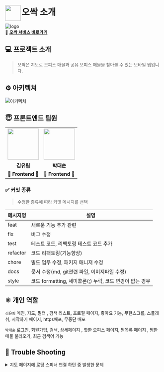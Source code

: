 # <img src="https://avatars.githubusercontent.com/u/104211703?s=200&v=4" align=left width=50 >오싹 소개

![logo](https://velog.velcdn.com/images/ryurim0109/post/617aad8d-f4d4-45a9-9efc-eb23f73b55de/image.jpg)
<br>
👻 **[오싹 서비스 바로가기](https://ossack.shop/)**

## 💻 프로젝트 소개

> 오싹은 지도로 오피스 매물과 공유 오피스 매물을 찾아볼 수 있는 모바일 웹입니다.

## ⚙️ 아키텍쳐

![아키텍처](https://velog.velcdn.com/images/ryurim0109/post/620da5d2-17d1-441c-bb6a-ceceec1f7afd/image.jpg)

## 😇‍ 프론트엔드 팀원

<table>
  <tr>
    <td align="center"><a href="https://github.com/ryurim0109"><img src="https://avatars.githubusercontent.com/u/96809979?v=4" width="100px" /></a></td>
    <td align="center"><a href="https://github.com/devkevinsoon"><img src="https://avatars.githubusercontent.com/u/83892403?v=4" width="100px" /></a></td>
   
  </tr>
  <tr>
    <td align="center"><b>김유림</b></td>
    <td align="center"><b>박태순</b></td>
    
  </tr>
  <tr>
    <td align="center"><b>🤩 Frontend 🤩 </b></td>
    <td align="center"><b>🤩 Frontend 🤩 </b></td>
   
  </tr>
</table>

### ✅ 커밋 종류

> 수정한 종류에 따라 커밋 메시지를 선택

| 메시지명 | 설명                                                     |
| -------- | -------------------------------------------------------- |
| feat     | 새로운 기능 추가 관련                                    |
| fix      | 버그 수정                                                |
| test     | 테스트 코드, 리팩토링 테스트 코드 추가                   |
| refactor | 코드 리팩토링(기능향상)                                  |
| chore    | 빌드 업무 수정, 패키지 매니저 수정                       |
| docs     | 문서 수정(md, git관련 파일, 이미지파일 수정)             |
| style    | 코드 formatting, 세미콜론(;) 누락, 코드 변경이 없는 경우 |

## ⚛️ 개인 역할

<code>김유림</code> 메인, 지도, 필터 , 검색 리스트, 프로필 페이지, 좋아요 기능, 무한스크롤, 스플래쉬, 시작하기 페이지, https배포, 무중단 배포

<code>박태순</code> 로그인, 회원가입, 검색, 상세페이지 , 핫한 오피스 페이지, 찜목록 페이지 , 찜한 매물 불러오기, 최근 검색어 기능

## 🔨 Trouble Shooting

<details markdown="1">
<summary>지도 페이지에 로딩 스피너 연결 하던 중 발생한 문제</summary>
  
### ✅ 문제상황

> 지도페이지 들어오면, 매물들을 못 불러와서 로딩 스피너만 계속 뜨는 문제 발생
> onDragend이벤트가 발생할 시에만 매물들이 불러와져서 이러한 문제가 발생하는 것이라고 판단

### ✅ 해결

> 카카오 map안에 내장되어있는 지도 영역을 호출하는 메소드를 사용하여  
> map이 있을 때만 dispatch를 1번 실행하여 해결함
> <br/>

### ✅ 해결코드

```
const po = {

    swLatLng: {
      lat: map?.getBounds().getSouthWest().getLat(),
      lng: map?.getBounds().getSouthWest().getLng(),
    },
    neLatLng: {
      lat: map?.getBounds().getNorthEast().getLat(),
      lng: map?.getBounds().getNorthEast().getLng(),
    },};

useEffect(() => {
if (map && name === "office") {
dispatch(mapActions.getOfficeData(po, level, router));
} else if (map && name === "share") {
dispatch(mapActions.getShareData(po, level));
}
}, [map]);
```

</br>

### 👀 사용 라이브러리 👀

<div>
<img src="https://img.shields.io/badge/react-1496FF?style=flat&logo=react&logoColor=white">
<img src="https://img.shields.io/badge/axios-yellow?style=flat&logo=axios&logoColor=white">
<img src="https://img.shields.io/badge/redux-764ABC?style=flat&logo=redux&logoColor=EF2D5E">
<img src="https://img.shields.io/badge/immer-106ece?style=flat&logo=immer&logoColor=immer">
<img src="https://img.shields.io/badge/GreenSock-88ce02?style=flat&logo=GreenSock&logoColor=ffffff">
<img src="https://img.shields.io/badge/styledcomponents-DB7093?style=flat&logo=styledcomponents&logoColor=white">
<img src='https://img.shields.io/badge/yarn-v1.22.17-yellow?logo=yarn'/>
  <img src='https://img.shields.io/badge/AWS-Amazon AWS-yellow?logo=Amazon AWS'/>
   <img src='https://img.shields.io/badge/Amazon S3-569A31?logo=Amazon S3&logoColor=white'/>
  <img src='https://img.shields.io/badge/CLOUDFRONT-1261FE?logo=cloudfront'/>
</div>
